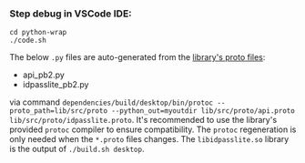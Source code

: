 ### Step debug in VSCode IDE:

```
cd python-wrap
./code.sh
```

The below `.py` files are auto-generated from the [library's proto files](https://github.com/idpass/idpass-lite/tree/python-wrap/lib/src/proto):

- api_pb2.py
- idpasslite_pb2.py

via command `dependencies/build/desktop/bin/protoc --proto_path=lib/src/proto --python_out=myoutdir lib/src/proto/api.proto lib/src/proto/idpasslite.proto`.
It's recommended to use the library's provided `protoc` compiler to ensure compatibility. The `protoc` regeneration is only needed when the `*.proto` files changes. The `libidpasslite.so` library is the output of `./build.sh desktop`. 
